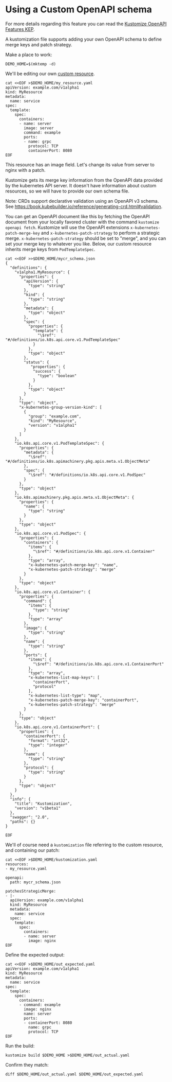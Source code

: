 # Using a Custom OpenAPI schema

For more details regarding this feature you can read the
[Kustomize OpenAPI Features KEP](https://github.com/kubernetes/enhancements/tree/master/keps/sig-cli/2206-openapi-features-in-kustomize).

A kustomization file supports adding your own
OpenAPI schema to define merge keys and patch
strategy.

Make a place to work:

<!-- @placeToWork @testAgainstLatestRelease -->
```
DEMO_HOME=$(mktemp -d)
```

We'll be editing our own [custom resource](https://kubernetes.io/docs/concepts/extend-kubernetes/api-extension/custom-resources/).

<!-- @customOpenAPI @testAgainstLatestRelease -->
```
cat <<EOF >$DEMO_HOME/my_resource.yaml
apiVersion: example.com/v1alpha1
kind: MyResource
metadata:
  name: service
spec:
  template:
    spec:
      containers:
      - name: server
        image: server
        command: example
        ports:
        - name: grpc
          protocol: TCP
          containerPort: 8080
EOF
```

This resource has an image field. Let's change its value from server 
to nginx with a patch. 

Kustomize gets its merge key information from the OpenAPI data
provided by the kubernetes API server. It doesn't have information
about custom resources, so we will have to provide our own 
schema file. 

Note: CRDs support declarative validation using an OpenAPI v3 schema.
See https://book.kubebuilder.io/reference/generating-crd.html#validation.

You can get an OpenAPI document like this by fetching the OpenAPI
document from your locally favored cluster with the command
`kustomize openapi fetch`. Kustomize will use the OpenAPI extensions
`x-kubernetes-patch-merge-key` and `x-kubernetes-patch-strategy` to
perform a strategic merge. `x-kubernetes-patch-strategy` should be set
to "merge", and you can set your merge key to whatever you like. Below,
our custom resource inherits merge keys from `PodTemplateSpec`. 

<!-- @addCustomSchema @testAgainstLatestRelease -->
```
cat <<EOF >>$DEMO_HOME/mycr_schema.json
{
  "definitions": {
    "v1alpha1.MyResource": {
      "properties": {
        "apiVersion": {
          "type": "string"
        },
        "kind": {
          "type": "string"
        },
        "metadata": {
          "type": "object"
        },
        "spec": {
          "properties": {
            "template": {
              "\$ref": "#/definitions/io.k8s.api.core.v1.PodTemplateSpec"
            }
          },
          "type": "object"
        },
        "status": {
           "properties": {
            "success": {
              "type": "boolean"
            }
          },
          "type": "object"
        }
      },
      "type": "object",
      "x-kubernetes-group-version-kind": [
        {
          "group": "example.com",
          "kind": "MyResource",
          "version": "v1alpha1"
        }
      ]
    },
    "io.k8s.api.core.v1.PodTemplateSpec": {
      "properties": {
        "metadata": {
          "\$ref": "#/definitions/io.k8s.apimachinery.pkg.apis.meta.v1.ObjectMeta"
        },
        "spec": {
          "\$ref": "#/definitions/io.k8s.api.core.v1.PodSpec"
        }
      },
      "type": "object"
    },
    "io.k8s.apimachinery.pkg.apis.meta.v1.ObjectMeta": {
      "properties": {
        "name": {
          "type": "string"
        }
      },
      "type": "object"
    },
    "io.k8s.api.core.v1.PodSpec": {
      "properties": {
        "containers": {
          "items": {
            "\$ref": "#/definitions/io.k8s.api.core.v1.Container"
          },
          "type": "array",
          "x-kubernetes-patch-merge-key": "name",
          "x-kubernetes-patch-strategy": "merge"
        }
      },
      "type": "object"
    },
    "io.k8s.api.core.v1.Container": {
      "properties": {
        "command": {
          "items": {
            "type": "string"
          },
          "type": "array"
        },
        "image": {
          "type": "string"
        },
        "name": {
          "type": "string"
        },
        "ports": {
          "items": {
            "\$ref": "#/definitions/io.k8s.api.core.v1.ContainerPort"
          },
          "type": "array",
          "x-kubernetes-list-map-keys": [
            "containerPort",
            "protocol"
          ],
          "x-kubernetes-list-type": "map",
          "x-kubernetes-patch-merge-key": "containerPort",
          "x-kubernetes-patch-strategy": "merge"
        }
      },
      "type": "object"
    },
    "io.k8s.api.core.v1.ContainerPort": {
      "properties": {
        "containerPort": {
          "format": "int32",
          "type": "integer"
        },
        "name": {
          "type": "string"
        },
        "protocol": {
          "type": "string"
        }
      },
      "type": "object"
    }
  },
  "info": {
    "title": "Kustomization",
    "version": "v1beta1"
  },
  "swagger": "2.0",
  "paths": {}
}

EOF
```

We'll of course need a `kustomization` file
referring to the custom resource, and containing our patch:

<!-- @openAPIkustomization @testAgainstLatestRelease -->
```
cat <<EOF >$DEMO_HOME/kustomization.yaml
resources:
- my_resource.yaml

openapi:
  path: mycr_schema.json

patchesStrategicMerge:
- |-
  apiVersion: example.com/v1alpha1
  kind: MyResource
  metadata:
    name: service
  spec:
    template:
      spec:
        containers:
        - name: server
          image: nginx
EOF
```

Define the expected output:
<!-- @expected @testAgainstLatestRelease -->
```
cat <<EOF >$DEMO_HOME/out_expected.yaml
apiVersion: example.com/v1alpha1
kind: MyResource
metadata:
  name: service
spec:
  template:
    spec:
      containers:
      - command: example
        image: nginx
        name: server
        ports:
        - containerPort: 8080
          name: grpc
          protocol: TCP
EOF
```

Run the build:
<!-- @runExample @testAgainstLatestRelease -->
```
kustomize build $DEMO_HOME >$DEMO_HOME/out_actual.yaml
```

Confirm they match:

<!-- @diffShouldBeEmpty @testAgainstLatestRelease -->
```
diff $DEMO_HOME/out_actual.yaml $DEMO_HOME/out_expected.yaml
```
